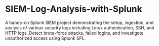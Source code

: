 # SIEM-Log-Analysis-with-Splunk
A hands-on Splunk SIEM project demonstrating the setup, ingestion, and analysis of various security logs including Linux authentication, SSH, and HTTP logs. Detect brute-force attacks, failed logins, and investigate unauthorized access using Splunk SPL.
